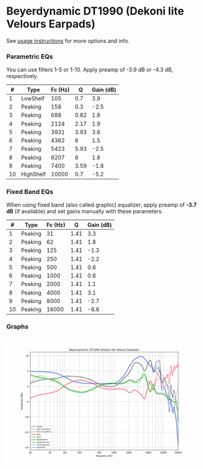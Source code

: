 # Beyerdynamic DT1990 (Dekoni lite Velours Earpads)
See [usage instructions](https://github.com/jaakkopasanen/AutoEq#usage) for more options and info.

### Parametric EQs
You can use filters 1-5 or 1-10. Apply preamp of -3.9 dB or -4.3 dB, respectively.

|   # | Type      |   Fc (Hz) |    Q |   Gain (dB) |
|-----|-----------|-----------|------|-------------|
|   1 | LowShelf  |       105 | 0.7  |         3.9 |
|   2 | Peaking   |       158 | 0.3  |        -2.5 |
|   3 | Peaking   |       688 | 0.82 |         1.8 |
|   4 | Peaking   |      2124 | 2.17 |         1.9 |
|   5 | Peaking   |      3931 | 3.93 |         3.6 |
|   6 | Peaking   |      4362 | 6    |         1.5 |
|   7 | Peaking   |      5423 | 5.93 |        -2.5 |
|   8 | Peaking   |      6207 | 6    |         1.8 |
|   9 | Peaking   |      7400 | 3.59 |        -1.8 |
|  10 | HighShelf |     10000 | 0.7  |        -5.2 |

### Fixed Band EQs
When using fixed band (also called graphic) equalizer, apply preamp of **-3.7 dB** (if available) and set gains manually with these parameters.

|   # | Type    |   Fc (Hz) |    Q |   Gain (dB) |
|-----|---------|-----------|------|-------------|
|   1 | Peaking |        31 | 1.41 |         3.3 |
|   2 | Peaking |        62 | 1.41 |         1.8 |
|   3 | Peaking |       125 | 1.41 |        -1.3 |
|   4 | Peaking |       250 | 1.41 |        -2.2 |
|   5 | Peaking |       500 | 1.41 |         0.6 |
|   6 | Peaking |      1000 | 1.41 |         0.6 |
|   7 | Peaking |      2000 | 1.41 |         1.1 |
|   8 | Peaking |      4000 | 1.41 |         3.1 |
|   9 | Peaking |      8000 | 1.41 |        -2.7 |
|  10 | Peaking |     16000 | 1.41 |        -8.8 |

### Graphs
![](./Beyerdynamic%20DT1990%20(Dekoni%20lite%20Velours%20Earpads).png)
